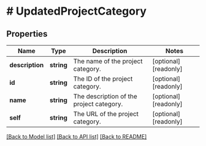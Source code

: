 # # UpdatedProjectCategory

## Properties

Name | Type | Description | Notes
------------ | ------------- | ------------- | -------------
**description** | **string** | The name of the project category. | [optional] [readonly]
**id** | **string** | The ID of the project category. | [optional] [readonly]
**name** | **string** | The description of the project category. | [optional] [readonly]
**self** | **string** | The URL of the project category. | [optional] [readonly]

[[Back to Model list]](../../README.md#models) [[Back to API list]](../../README.md#endpoints) [[Back to README]](../../README.md)

